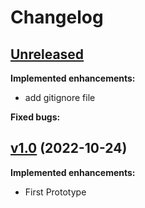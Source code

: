 # Changelog

## [Unreleased](https://github.com/dbozec/macropad)


**Implemented enhancements:**
- add gitignore file

**Fixed bugs:**


## [v1.0](https://github.com/dbozec/macropad/releases/tag/v1.0) (2022-10-24)

**Implemented enhancements:**
- First Prototype
